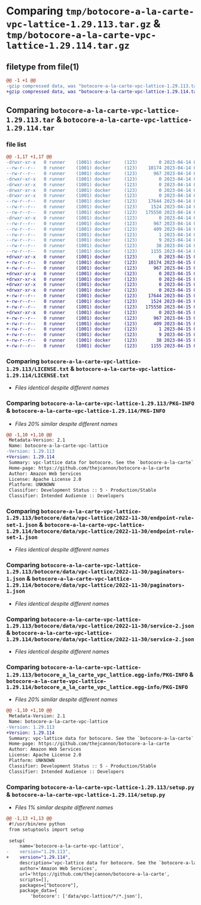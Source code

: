 # Comparing `tmp/botocore-a-la-carte-vpc-lattice-1.29.113.tar.gz` & `tmp/botocore-a-la-carte-vpc-lattice-1.29.114.tar.gz`

## filetype from file(1)

```diff
@@ -1 +1 @@
-gzip compressed data, was "botocore-a-la-carte-vpc-lattice-1.29.113.tar", last modified: Fri Apr 14 01:15:46 2023, max compression
+gzip compressed data, was "botocore-a-la-carte-vpc-lattice-1.29.114.tar", last modified: Sat Apr 15 01:17:51 2023, max compression
```

## Comparing `botocore-a-la-carte-vpc-lattice-1.29.113.tar` & `botocore-a-la-carte-vpc-lattice-1.29.114.tar`

### file list

```diff
@@ -1,17 +1,17 @@
-drwxr-xr-x   0 runner    (1001) docker     (123)        0 2023-04-14 01:15:46.403535 botocore-a-la-carte-vpc-lattice-1.29.113/
--rw-r--r--   0 runner    (1001) docker     (123)    10174 2023-04-14 01:15:46.000000 botocore-a-la-carte-vpc-lattice-1.29.113/LICENSE.txt
--rw-r--r--   0 runner    (1001) docker     (123)      967 2023-04-14 01:15:46.403535 botocore-a-la-carte-vpc-lattice-1.29.113/PKG-INFO
-drwxr-xr-x   0 runner    (1001) docker     (123)        0 2023-04-14 01:15:46.403535 botocore-a-la-carte-vpc-lattice-1.29.113/botocore/
-drwxr-xr-x   0 runner    (1001) docker     (123)        0 2023-04-14 01:15:46.403535 botocore-a-la-carte-vpc-lattice-1.29.113/botocore/data/
-drwxr-xr-x   0 runner    (1001) docker     (123)        0 2023-04-14 01:15:46.403535 botocore-a-la-carte-vpc-lattice-1.29.113/botocore/data/vpc-lattice/
-drwxr-xr-x   0 runner    (1001) docker     (123)        0 2023-04-14 01:15:46.403535 botocore-a-la-carte-vpc-lattice-1.29.113/botocore/data/vpc-lattice/2022-11-30/
--rw-r--r--   0 runner    (1001) docker     (123)    17644 2023-04-14 01:14:57.000000 botocore-a-la-carte-vpc-lattice-1.29.113/botocore/data/vpc-lattice/2022-11-30/endpoint-rule-set-1.json
--rw-r--r--   0 runner    (1001) docker     (123)     1524 2023-04-14 01:14:57.000000 botocore-a-la-carte-vpc-lattice-1.29.113/botocore/data/vpc-lattice/2022-11-30/paginators-1.json
--rw-r--r--   0 runner    (1001) docker     (123)   175550 2023-04-14 01:14:57.000000 botocore-a-la-carte-vpc-lattice-1.29.113/botocore/data/vpc-lattice/2022-11-30/service-2.json
-drwxr-xr-x   0 runner    (1001) docker     (123)        0 2023-04-14 01:15:46.403535 botocore-a-la-carte-vpc-lattice-1.29.113/botocore_a_la_carte_vpc_lattice.egg-info/
--rw-r--r--   0 runner    (1001) docker     (123)      967 2023-04-14 01:15:46.000000 botocore-a-la-carte-vpc-lattice-1.29.113/botocore_a_la_carte_vpc_lattice.egg-info/PKG-INFO
--rw-r--r--   0 runner    (1001) docker     (123)      409 2023-04-14 01:15:46.000000 botocore-a-la-carte-vpc-lattice-1.29.113/botocore_a_la_carte_vpc_lattice.egg-info/SOURCES.txt
--rw-r--r--   0 runner    (1001) docker     (123)        1 2023-04-14 01:15:46.000000 botocore-a-la-carte-vpc-lattice-1.29.113/botocore_a_la_carte_vpc_lattice.egg-info/dependency_links.txt
--rw-r--r--   0 runner    (1001) docker     (123)        9 2023-04-14 01:15:46.000000 botocore-a-la-carte-vpc-lattice-1.29.113/botocore_a_la_carte_vpc_lattice.egg-info/top_level.txt
--rw-r--r--   0 runner    (1001) docker     (123)       38 2023-04-14 01:15:46.403535 botocore-a-la-carte-vpc-lattice-1.29.113/setup.cfg
--rw-r--r--   0 runner    (1001) docker     (123)     1155 2023-04-14 01:15:46.000000 botocore-a-la-carte-vpc-lattice-1.29.113/setup.py
+drwxr-xr-x   0 runner    (1001) docker     (123)        0 2023-04-15 01:17:51.979194 botocore-a-la-carte-vpc-lattice-1.29.114/
+-rw-r--r--   0 runner    (1001) docker     (123)    10174 2023-04-15 01:17:51.000000 botocore-a-la-carte-vpc-lattice-1.29.114/LICENSE.txt
+-rw-r--r--   0 runner    (1001) docker     (123)      967 2023-04-15 01:17:51.979194 botocore-a-la-carte-vpc-lattice-1.29.114/PKG-INFO
+drwxr-xr-x   0 runner    (1001) docker     (123)        0 2023-04-15 01:17:51.979194 botocore-a-la-carte-vpc-lattice-1.29.114/botocore/
+drwxr-xr-x   0 runner    (1001) docker     (123)        0 2023-04-15 01:17:51.979194 botocore-a-la-carte-vpc-lattice-1.29.114/botocore/data/
+drwxr-xr-x   0 runner    (1001) docker     (123)        0 2023-04-15 01:17:51.979194 botocore-a-la-carte-vpc-lattice-1.29.114/botocore/data/vpc-lattice/
+drwxr-xr-x   0 runner    (1001) docker     (123)        0 2023-04-15 01:17:51.979194 botocore-a-la-carte-vpc-lattice-1.29.114/botocore/data/vpc-lattice/2022-11-30/
+-rw-r--r--   0 runner    (1001) docker     (123)    17644 2023-04-15 01:16:52.000000 botocore-a-la-carte-vpc-lattice-1.29.114/botocore/data/vpc-lattice/2022-11-30/endpoint-rule-set-1.json
+-rw-r--r--   0 runner    (1001) docker     (123)     1524 2023-04-15 01:16:52.000000 botocore-a-la-carte-vpc-lattice-1.29.114/botocore/data/vpc-lattice/2022-11-30/paginators-1.json
+-rw-r--r--   0 runner    (1001) docker     (123)   175550 2023-04-15 01:16:52.000000 botocore-a-la-carte-vpc-lattice-1.29.114/botocore/data/vpc-lattice/2022-11-30/service-2.json
+drwxr-xr-x   0 runner    (1001) docker     (123)        0 2023-04-15 01:17:51.979194 botocore-a-la-carte-vpc-lattice-1.29.114/botocore_a_la_carte_vpc_lattice.egg-info/
+-rw-r--r--   0 runner    (1001) docker     (123)      967 2023-04-15 01:17:51.000000 botocore-a-la-carte-vpc-lattice-1.29.114/botocore_a_la_carte_vpc_lattice.egg-info/PKG-INFO
+-rw-r--r--   0 runner    (1001) docker     (123)      409 2023-04-15 01:17:51.000000 botocore-a-la-carte-vpc-lattice-1.29.114/botocore_a_la_carte_vpc_lattice.egg-info/SOURCES.txt
+-rw-r--r--   0 runner    (1001) docker     (123)        1 2023-04-15 01:17:51.000000 botocore-a-la-carte-vpc-lattice-1.29.114/botocore_a_la_carte_vpc_lattice.egg-info/dependency_links.txt
+-rw-r--r--   0 runner    (1001) docker     (123)        9 2023-04-15 01:17:51.000000 botocore-a-la-carte-vpc-lattice-1.29.114/botocore_a_la_carte_vpc_lattice.egg-info/top_level.txt
+-rw-r--r--   0 runner    (1001) docker     (123)       38 2023-04-15 01:17:51.979194 botocore-a-la-carte-vpc-lattice-1.29.114/setup.cfg
+-rw-r--r--   0 runner    (1001) docker     (123)     1155 2023-04-15 01:17:51.000000 botocore-a-la-carte-vpc-lattice-1.29.114/setup.py
```

### Comparing `botocore-a-la-carte-vpc-lattice-1.29.113/LICENSE.txt` & `botocore-a-la-carte-vpc-lattice-1.29.114/LICENSE.txt`

 * *Files identical despite different names*

### Comparing `botocore-a-la-carte-vpc-lattice-1.29.113/PKG-INFO` & `botocore-a-la-carte-vpc-lattice-1.29.114/PKG-INFO`

 * *Files 20% similar despite different names*

```diff
@@ -1,10 +1,10 @@
 Metadata-Version: 2.1
 Name: botocore-a-la-carte-vpc-lattice
-Version: 1.29.113
+Version: 1.29.114
 Summary: vpc-lattice data for botocore. See the `botocore-a-la-carte` package for more info.
 Home-page: https://github.com/thejcannon/botocore-a-la-carte
 Author: Amazon Web Services
 License: Apache License 2.0
 Platform: UNKNOWN
 Classifier: Development Status :: 5 - Production/Stable
 Classifier: Intended Audience :: Developers
```

### Comparing `botocore-a-la-carte-vpc-lattice-1.29.113/botocore/data/vpc-lattice/2022-11-30/endpoint-rule-set-1.json` & `botocore-a-la-carte-vpc-lattice-1.29.114/botocore/data/vpc-lattice/2022-11-30/endpoint-rule-set-1.json`

 * *Files identical despite different names*

### Comparing `botocore-a-la-carte-vpc-lattice-1.29.113/botocore/data/vpc-lattice/2022-11-30/paginators-1.json` & `botocore-a-la-carte-vpc-lattice-1.29.114/botocore/data/vpc-lattice/2022-11-30/paginators-1.json`

 * *Files identical despite different names*

### Comparing `botocore-a-la-carte-vpc-lattice-1.29.113/botocore/data/vpc-lattice/2022-11-30/service-2.json` & `botocore-a-la-carte-vpc-lattice-1.29.114/botocore/data/vpc-lattice/2022-11-30/service-2.json`

 * *Files identical despite different names*

### Comparing `botocore-a-la-carte-vpc-lattice-1.29.113/botocore_a_la_carte_vpc_lattice.egg-info/PKG-INFO` & `botocore-a-la-carte-vpc-lattice-1.29.114/botocore_a_la_carte_vpc_lattice.egg-info/PKG-INFO`

 * *Files 20% similar despite different names*

```diff
@@ -1,10 +1,10 @@
 Metadata-Version: 2.1
 Name: botocore-a-la-carte-vpc-lattice
-Version: 1.29.113
+Version: 1.29.114
 Summary: vpc-lattice data for botocore. See the `botocore-a-la-carte` package for more info.
 Home-page: https://github.com/thejcannon/botocore-a-la-carte
 Author: Amazon Web Services
 License: Apache License 2.0
 Platform: UNKNOWN
 Classifier: Development Status :: 5 - Production/Stable
 Classifier: Intended Audience :: Developers
```

### Comparing `botocore-a-la-carte-vpc-lattice-1.29.113/setup.py` & `botocore-a-la-carte-vpc-lattice-1.29.114/setup.py`

 * *Files 1% similar despite different names*

```diff
@@ -1,13 +1,13 @@
 #!/usr/bin/env python
 from setuptools import setup
 
 setup(
     name='botocore-a-la-carte-vpc-lattice',
-    version="1.29.113",
+    version="1.29.114",
     description='vpc-lattice data for botocore. See the `botocore-a-la-carte` package for more info.',
     author='Amazon Web Services',
     url='https://github.com/thejcannon/botocore-a-la-carte',
     scripts=[],
     packages=["botocore"],
     package_data={
         'botocore': ['data/vpc-lattice/*/*.json'],
```

